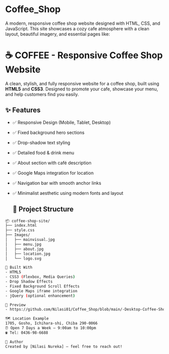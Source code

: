 # Coffee_Shop
A modern, responsive coffee shop website designed with HTML, CSS, and JavaScript. This site showcases a cozy cafe atmosphere with a clean layout, beautiful imagery, and essential pages like:

# ☕ COFFEE - Responsive Coffee Shop Website
A clean, stylish, and fully responsive website for a coffee shop, built using **HTML5** and **CSS3**. Designed to promote your cafe, showcase your menu, and help customers find you easily.

## ✨ Features

- ✅ Responsive Design (Mobile, Tablet, Desktop)
- ✅ Fixed background hero sections
- ✅ Drop-shadow text styling
- ✅ Detailed food & drink menu
- ✅ About section with café description
- ✅ Google Maps integration for location
- ✅ Navigation bar with smooth anchor links
- ✅ Minimalist aesthetic using modern fonts and layout

  ## 📁 Project Structure

```bash
📦 coffee-shop-site/
├── index.html
├── style.css
├── Images/
│   ├── mainvisual.jpg
│   ├── menu.jpg
│   ├── about.jpg
│   ├── location.jpg
│   └── logo.svg

🔧 Built With
- HTML5
- CSS3 (Flexbox, Media Queries)
- Drop Shadow Effects
- Fixed Background Scroll Effects
- Google Maps iframe integration
- jQuery (optional enhancement)

📸 Preview
- https://github.com/Nilasi01/Coffee_Shop/blob/main/-Desktop-Coffee-Shop.png

🗺️ Location Example
1705, Gosho, Ichihara-shi, Chiba 290-0066
⏰ Open 7 Days a Week – 9:00am to 10:00pm
☎️ Tel: 0436-98-6688

🙌 Author
Created by [Nilasi Nureka] – feel free to reach out!


